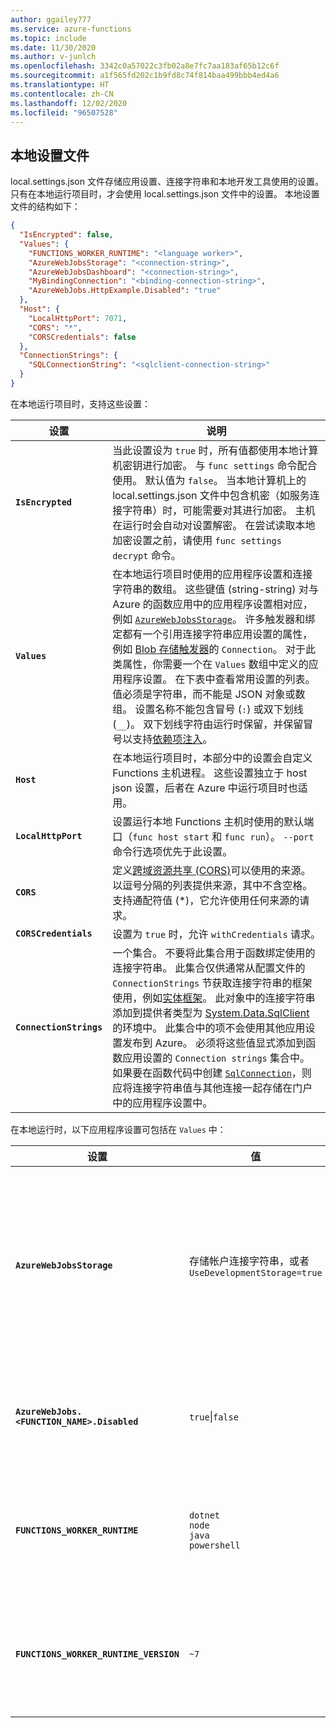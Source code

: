 ```yaml
---
author: ggailey777
ms.service: azure-functions
ms.topic: include
ms.date: 11/30/2020
ms.author: v-junlch
ms.openlocfilehash: 3342c0a57022c3fb02a8e7fc7aa183af65b12c6f
ms.sourcegitcommit: a1f565fd202c1b9fd8c74f814baa499bbb4ed4a6
ms.translationtype: HT
ms.contentlocale: zh-CN
ms.lasthandoff: 12/02/2020
ms.locfileid: "96507528"
---
```

## <a name="local-settings-file"></a>本地设置文件

local.settings.json 文件存储应用设置、连接字符串和本地开发工具使用的设置。 只有在本地运行项目时，才会使用 local.settings.json 文件中的设置。 本地设置文件的结构如下：

```json
{
  "IsEncrypted": false,
  "Values": {
    "FUNCTIONS_WORKER_RUNTIME": "<language worker>",
    "AzureWebJobsStorage": "<connection-string>",
    "AzureWebJobsDashboard": "<connection-string>",
    "MyBindingConnection": "<binding-connection-string>",
    "AzureWebJobs.HttpExample.Disabled": "true"
  },
  "Host": {
    "LocalHttpPort": 7071,
    "CORS": "*",
    "CORSCredentials": false
  },
  "ConnectionStrings": {
    "SQLConnectionString": "<sqlclient-connection-string>"
  }
}
```

在本地运行项目时，支持这些设置：

| 设置      | 说明                            |
| ------------ | -------------------------------------- |
| **`IsEncrypted`** | 当此设置设为 `true` 时，所有值都使用本地计算机密钥进行加密。 与 `func settings` 命令配合使用。 默认值为 `false`。 当本地计算机上的 local.settings.json 文件中包含机密（如服务连接字符串）时，可能需要对其进行加密。 主机在运行时会自动对设置解密。 在尝试读取本地加密设置之前，请使用 `func settings decrypt` 命令。 |
| **`Values`** | 在本地运行项目时使用的应用程序设置和连接字符串的数组。 这些键值 (string-string) 对与 Azure 的函数应用中的应用程序设置相对应，例如 [`AzureWebJobsStorage`]。 许多触发器和绑定都有一个引用连接字符串应用设置的属性，例如 [Blob 存储触发器](../articles/azure-functions/functions-bindings-storage-blob-trigger.md#configuration)的 `Connection`。 对于此类属性，你需要一个在 `Values` 数组中定义的应用程序设置。 在下表中查看常用设置的列表。 <br/>值必须是字符串，而不能是 JSON 对象或数组。 设置名称不能包含冒号 (`:`) 或双下划线 (`__`)。 双下划线字符由运行时保留，并保留冒号以支持[依赖项注入](../articles/azure-functions/functions-dotnet-dependency-injection.md#working-with-options-and-settings)。 |
| **`Host`** | 在本地运行项目时，本部分中的设置会自定义 Functions 主机进程。 这些设置独立于 host json 设置，后者在 Azure 中运行项目时也适用。 |
| **`LocalHttpPort`** | 设置运行本地 Functions 主机时使用的默认端口（`func host start` 和 `func run`）。 `--port` 命令行选项优先于此设置。 |
| **`CORS`** | 定义[跨域资源共享 (CORS)](https://en.wikipedia.org/wiki/Cross-origin_resource_sharing)可以使用的来源。 以逗号分隔的列表提供来源，其中不含空格。 支持通配符值 (\*)，它允许使用任何来源的请求。 |
| **`CORSCredentials`** |  设置为 `true` 时，允许 `withCredentials` 请求。 |
| **`ConnectionStrings`** | 一个集合。 不要将此集合用于函数绑定使用的连接字符串。 此集合仅供通常从配置文件的 `ConnectionStrings` 节获取连接字符串的框架使用，例如[实体框架](https://docs.microsoft.com/ef/ef6/)。 此对象中的连接字符串添加到提供者类型为 [System.Data.SqlClient](https://docs.microsoft.com/dotnet/api/system.data.sqlclient) 的环境中。 此集合中的项不会使用其他应用设置发布到 Azure。 必须将这些值显式添加到函数应用设置的 `Connection strings` 集合中。 如果要在函数代码中创建 [`SqlConnection`](https://docs.microsoft.com/dotnet/api/system.data.sqlclient.sqlconnection)，则应将连接字符串值与其他连接一起存储在门户中的应用程序设置中。 |

在本地运行时，以下应用程序设置可包括在 `Values` 中：

| 设置 | 值 | 说明 |
|-----|-----|-----|
|**`AzureWebJobsStorage`**| 存储帐户连接字符串，或者<br/>`UseDevelopmentStorage=true`| 包括 Azure 存储帐户的连接字符串。 如果使用 HTTP 之外的触发器，则是必需的。 有关详细信息，请查看 [`AzureWebJobsStorage`] 参考。<br/>如果已在本地安装 [Azure 存储仿真器](../articles/storage/common/storage-use-emulator.md)，且已将 [`AzureWebJobsStorage`] 设置为 `UseDevelopmentStorage=true`，则 Core Tools 将使用此仿真器。 此模拟器在开发期间非常有用，但是在部署之前，应当使用实际的存储连接进行测试。| 
|**`AzureWebJobs.<FUNCTION_NAME>.Disabled`**| `true`\|`false` | 要在本地运行时禁用函数，请向集合添加 `"AzureWebJobs.<FUNCTION_NAME>.Disabled": "true"`，其中 `<FUNCTION_NAME>` 是函数的名称。 要了解详细信息，请参阅[如何在 Azure Functions 中禁用函数](../articles/azure-functions/disable-function.md#localsettingsjson) |
|**`FUNCTIONS_WORKER_RUNTIME`** | `dotnet`<br/>`node`<br/>`java`<br/>`powershell` | 指示 Functions 运行时的目标语言。 对于 Functions 运行时版本 2.x 及更高版本来说是必需的。 此设置是 Core Tools 为你的项目生成的。 要了解详细信息，请查看 [`FUNCTIONS_WORKER_RUNTIME`](../articles/azure-functions/functions-app-settings.md#functions_worker_runtime) 参考。|
| **`FUNCTIONS_WORKER_RUNTIME_VERSION`** | `~7` |指示在本地运行时使用 PowerShell 7。 如果未设置，则使用 PowerShell Core 6。 仅当在本地运行时才使用此设置。 在 Azure 中运行时，PowerShell 运行时版本由 `powerShellVersion` 站点配置设置决定，后者可[在门户中设置](../articles/azure-functions/functions-reference-powershell.md#changing-the-powershell-version)。 | 

[`AzureWebJobsStorage`]: ../articles/azure-functions/functions-app-settings.md#azurewebjobsstorage

